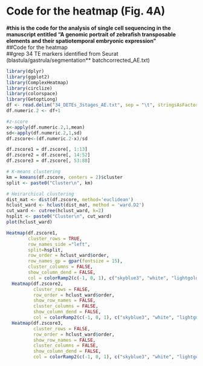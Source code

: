 Code for the heatmap (Fig. 4A)
================

**\#this is the code for the analysis of single cell sequencing in the
manuscript entitled “A genomic portrait of zebrafish transposable
elements and their spatiotemporal embryonic expression”**<br> \#\#Code
for the heatmap<br> \#\#grep 34 TE markers identified from Seurat
(blastula/gastrula/segmentation\*\* batchcorrected\_AE.txt)

``` r
library(dplyr)
library(ggplot2)
library(ComplexHeatmap)
library(circlize)
library(colorspace)
library(GetoptLong)
df <- read.delim("34_DETEs_3stages_AE.txt", sep = "\t", stringsAsFactors=F, header = TRUE, row.names=1)
df.numeric.2 <- df+1

#z-score
x<-apply(df.numeric.2,1,mean)
sd<-apply(df.numeric.2,1,sd)
df.zscore<-(df.numeric.2-x)/sd

df.zscore1 = df.zscore[, 1:13]
df.zscore2 = df.zscore[, 14:52]
df.zscore3 = df.zscore[, 53:88]

# K-means clustering
km = kmeans(df.zscore, centers = 2)$cluster
split <- paste0("Cluster\n", km)

# Heirarchical clustering
dist_mat <- dist(df.zscore, method='euclidean')
hclust_ward <- hclust(dist_mat, method = 'ward.D2')
cut_ward <- cutree(hclust_ward, k=2)
hsplit <- paste0("Cluster\n", cut_ward)
plot(hclust_ward)

Heatmap(df.zscore1,
        cluster_rows = TRUE,
        row_names_side ="left",
        split=hsplit,
        row_order = hclust_ward$order,
        row_names_gp = gpar(fontsize = 15),
        cluster_columns = FALSE,
        show_column_dend = FALSE,
        col = colorRamp2(c(-1, 0, 1), c("skyblue3", "white", "lightgoldenrod1"))) +
  Heatmap(df.zscore2,
          cluster_rows = FALSE,
          row_order = hclust_ward$order,
          show_row_names = FALSE,
          cluster_columns = FALSE,
          show_column_dend = FALSE,
          col = colorRamp2(c(-1, 0, 1), c("skyblue3", "white", "lightgoldenrod1"))) +
  Heatmap(df.zscore3,
          cluster_rows = FALSE,
          row_order = hclust_ward$order,
          show_row_names = FALSE,
          cluster_columns = FALSE,
          show_column_dend = FALSE,
          col = colorRamp2(c(-1, 0, 1), c("skyblue3", "white", "lightgoldenrod1")))

```
